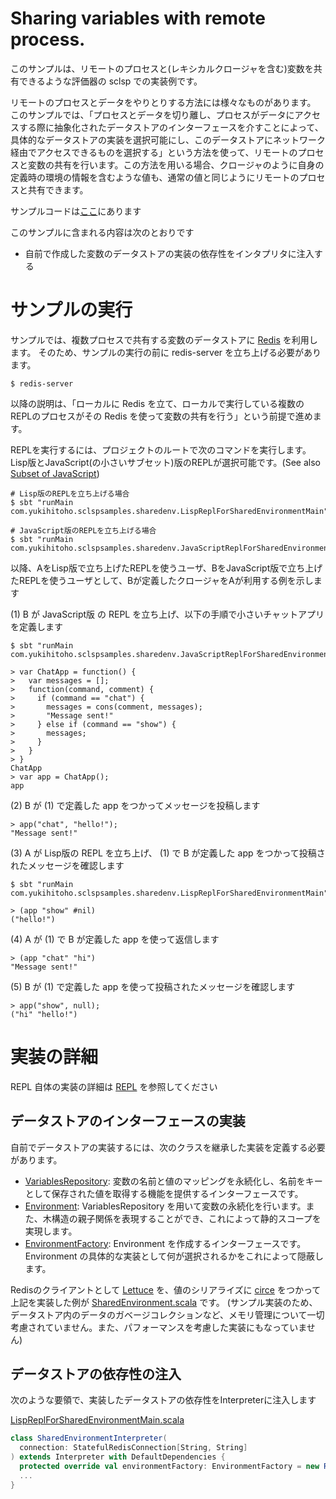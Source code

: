 # Sharing variables with remote process.
このサンプルは、リモートのプロセスと(レキシカルクロージャを含む)変数を共有できるような評価器の sclsp での実装例です。

リモートのプロセスとデータをやりとりする方法には様々なものがあります。
このサンプルでは、「プロセスとデータを切り離し、プロセスがデータにアクセスする際に抽象化されたデータストアのインターフェースを介すことによって、具体的なデータストアの実装を選択可能にし、このデータストアにネットワーク経由でアクセスできるものを選択する」という方法を使って、リモートのプロセスと変数の共有を行います。この方法を用いる場合、クロージャのように自身の定義時の環境の情報を含むような値も、通常の値と同じようにリモートのプロセスと共有できます。

サンプルコードは[ここ](https://github.com/Yukihito/sclsp-samples/tree/master/src/main/scala/com/yukihitoho/sclspsamples/sharedenv)にあります

このサンプルに含まれる内容は次のとおりです
- 自前で作成した変数のデータストアの実装の依存性をインタプリタに注入する

# サンプルの実行

サンプルでは、複数プロセスで共有する変数のデータストアに [Redis](https://redis.io/) を利用します。
そのため、サンプルの実行の前に redis-server を立ち上げる必要があります。
```
$ redis-server
```
以降の説明は、「ローカルに Redis を立て、ローカルで実行している複数のREPLのプロセスがその Redis を使って変数の共有を行う」という前提で進めます。

REPLを実行するには、プロジェクトのルートで次のコマンドを実行します。Lisp版とJavaScript(の小さいサブセット)版のREPLが選択可能です。(See also [Subset of JavaScript](https://github.com/Yukihito/sclsp-samples/tree/master/docs/JAVASCRIPT_SUBSET.ja.md))
```
# Lisp版のREPLを立ち上げる場合
$ sbt "runMain com.yukihitoho.sclspsamples.sharedenv.LispReplForSharedEnvironmentMain"

# JavaScript版のREPLを立ち上げる場合
$ sbt "runMain com.yukihitoho.sclspsamples.sharedenv.JavaScriptReplForSharedEnvironmentMain"
```

以降、AをLisp版で立ち上げたREPLを使うユーザ、BをJavaScript版で立ち上げたREPLを使うユーザとして、Bが定義したクロージャをAが利用する例を示します

(1) B が JavaScript版 の REPL を立ち上げ、以下の手順で小さいチャットアプリを定義します

```
$ sbt "runMain com.yukihitoho.sclspsamples.sharedenv.JavaScriptReplForSharedEnvironmentMain"

> var ChatApp = function() {
>   var messages = [];
>   function(command, comment) {
>     if (command == "chat") {
>       messages = cons(comment, messages);
>       "Message sent!"
>     } else if (command == "show") {
>       messages;
>     }
>   }
> }
ChatApp
> var app = ChatApp();
app

```
(2) B が (1) で定義した app をつかってメッセージを投稿します
```
> app("chat", "hello!");
"Message sent!"
```
(3) A が Lisp版の REPL を立ち上げ、 (1) で B が定義した app をつかって投稿されたメッセージを確認します
```
$ sbt "runMain com.yukihitoho.sclspsamples.sharedenv.LispReplForSharedEnvironmentMain"

> (app "show" #nil)
("hello!")
``` 

(4) A が (1) で B が定義した app を使って返信します
```
> (app "chat" "hi")
"Message sent!"
```

(5) B が (1) で定義した app を使って投稿されたメッセージを確認します
```
> app("show", null);
("hi" "hello!")
```

# 実装の詳細
REPL 自体の実装の詳細は [REPL](https://github.com/Yukihito/sclsp-samples/tree/master/docs/REPL.ja.md) を参照してください

## データストアのインターフェースの実装
自前でデータストアの実装するには、次のクラスを継承した実装を定義する必要があります。
- [VariablesRepository](https://github.com/Yukihito/sclsp/blob/master/src/main/scala/com/yukihitoho/sclsp/evaluator/Variable.scala): 変数の名前と値のマッピングを永続化し、名前をキーとして保存された値を取得する機能を提供するインターフェースです。
- [Environment](https://github.com/Yukihito/sclsp/blob/master/src/main/scala/com/yukihitoho/sclsp/evaluator/Environment.scala): VariablesRepository を用いて変数の永続化を行います。また、木構造の親子関係を表現することができ、これによって静的スコープを実現します。
- [EnvironmentFactory](https://github.com/Yukihito/sclsp/blob/master/src/main/scala/com/yukihitoho/sclsp/evaluator/Environment.scala): Environment を作成するインターフェースです。Environment の具体的な実装として何が選択されるかをこれによって隠蔽します。

Redisのクライアントとして [Lettuce](https://lettuce.io/) を、値のシリアライズに [circe](https://circe.github.io/circe/) をつかって上記を実装した例が [SharedEnvironment.scala](https://github.com/Yukihito/sclsp-samples/blob/master/src/main/scala/com/yukihitoho/sclspsamples/sharedenv/SharedEnvironment.scala) です。
(サンプル実装のため、データストア内のデータのガベージコレクションなど、メモリ管理について一切考慮されていません。また、パフォーマンスを考慮した実装にもなっていません)

## データストアの依存性の注入
次のような要領で、実装したデータストアの依存性をInterpreterに注入します

[LispReplForSharedEnvironmentMain.scala](https://github.com/Yukihito/sclsp-samples/blob/master/src/main/scala/com/yukihitoho/sclspsamples/sharedenv/LispReplForSharedEnvironmentMain.scala)

```scala
class SharedEnvironmentInterpreter(
  connection: StatefulRedisConnection[String, String]
) extends Interpreter with DefaultDependencies {
  protected override val environmentFactory: EnvironmentFactory = new RootSharedEnvironmentFactory(connection)
  ...
}
```